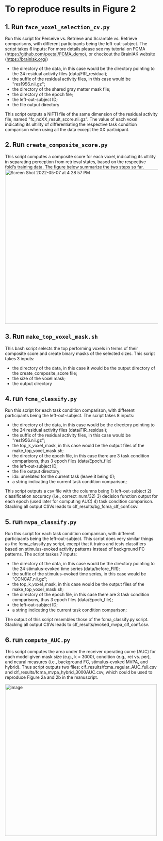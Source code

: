 # To reproduce results in Figure 2
## 1. Run `face_voxel_selection_cv.py`
Run this script for Perceive vs. Retrieve and Scramble vs. Retrieve comparisons, with different participants being the left-out-subject. The script takes 6 inputs: For more details please see my tutorial on FCMA (https://github.com/peetal/FCMA_demo), or checkout the BrainIAK website (https://brainiak.org/)
- the directory of the data, in this case would be the directory pointing to the 24 residual activity files (data/FIR_residual); 
- the suffix of the residual activity files, in this case would be "res1956.nii.gz";
- the directory of the shared gray matter mask file; 
- the directory of the epoch file; 
- the left-out-subject ID;
- the file output directory

This script outputs a NIFTI file of the same dimension of the residual activity file, named "fc_noXX_result_score.nii.gz". The value of each voxel indicating its ultility of differentiating the respective task condition comparison when using all the data except the XX participant. 
## 2. Run `create_composite_score.py`
This script computes a composite score for each voxel, indicating its ultility in separating perception from retrieval states, based on the respective fold's training data. The figure below summarize the two steps so far. 
<img width="509" alt="Screen Shot 2022-05-07 at 4 28 57 PM" src="https://user-images.githubusercontent.com/63365201/167275242-15ab4b42-9a35-4a4d-859b-e93786772dae.png">
## 3. Run `make_top_voxel_mask.sh`
This bash script selects the top performing voxels in terms of their composite score and create binary masks of the selected sizes. This script takes 3 inputs: 
- the directory of the data, in this case it would be the output directory of the create_composite_score file;
- the size of the voxel mask;
- the output directory
## 4. run `fcma_classify.py`
Run this script for each task condition comparison, with different participants being the left-out-subject. The script takes 8 inputs: 
- the directory of the data, in this case would be the directory pointing to the 24 residual activity files (data/FIR_residual); 
- the suffix of the residual activity files, in this case would be "res1956.nii.gz";
- the top_k_voxel_mask, in this case would be the output files of the make_top_voxel_mask.sh; 
- the directory of the epoch file, in this case there are 3 task condition comparisons, thus 3 epoch files (data/Epoch_file)
- the left-out-subject ID;
- the file output directory;
- idx: unrelated for the current task (leave it being 0);
- a string indicating the current task condition comparison;

This script outputs a csv file with the columns being 1) left-out-subject 2) classification accuracy (i.e., correct_num/32) 3) decision function output for each epoch (used later for computing AUC) 4) task condition comparison. Stacking all output CSVs leads to clf_results/bg_fcma_clf_conf.csv.
## 5. run `mvpa_classify.py`
Run this script for each task condition comparison, with different participants being the left-out-subject. This script does very similar things as the fcma_classify.py script, except that it trains and tests classifiers based on stimulus-evoked activity patterns instead of background FC patterns. The script taskes 7 inputs: 
- the directory of the data, in this case would be the directory pointing to the 24 stimulus-evoked time series (data/before_FIR); 
- the suffix of the stimulus-evoked time series, in this case would be "CONCAT.nii.gz";
- the top_k_voxel_mask, in this case would be the output files of the make_top_voxel_mask.sh;
- the directory of the epoch file, in this case there are 3 task condition comparisons, thus 3 epoch files (data/Epoch_file);
- the left-out-subject ID;
- a string indicating the current task condition comparison;

The output of this script resembles those of the fcma_classify.py script. Stacking all output CSVs leads to clf_results/evoked_mvpa_clf_conf.csv.
## 6. run `compute_AUC.py`
This script computes the area under the receiver operating curve (AUC) for each model given mask size (e.g., k = 3000), condition (e.g., ret vs. per), and neural measures (i.e., background FC, stimulus-evoked MVPA, and hybrid). Thus script outputs two files: clf_results/fcma_regular_AUC_full.csv and clf_results/fcma_mvpa_hybrid_3000AUC.csv, which could be used to reproduce Figure 2a and 2b in the manuscript. 

<img width="500" alt="image" src="https://user-images.githubusercontent.com/63365201/167278024-051e940d-ba93-47e3-b194-edbd686f5f2a.png">
